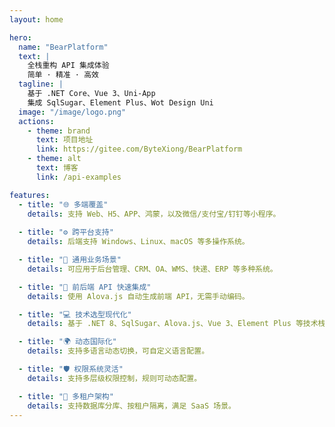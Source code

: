 ```yaml
---
layout: home

hero:
  name: "BearPlatform"
  text: |
    全栈重构 API 集成体验
    简单 · 精准 · 高效
  tagline: |
    基于 .NET Core、Vue 3、Uni-App
    集成 SqlSugar、Element Plus、Wot Design Uni
  image: "/image/logo.png"
  actions:
    - theme: brand
      text: 项目地址
      link: https://gitee.com/ByteXiong/BearPlatform
    - theme: alt
      text: 博客
      link: /api-examples

features:
  - title: "🌐 多端覆盖"
    details: 支持 Web、H5、APP、鸿蒙，以及微信/支付宝/钉钉等小程序。
    
  - title: "⚙️ 跨平台支持"
    details: 后端支持 Windows、Linux、macOS 等多操作系统。

  - title: "🧩 通用业务场景"
    details: 可应用于后台管理、CRM、OA、WMS、快递、ERP 等多种系统。

  - title: "🚀 前后端 API 快速集成"
    details: 使用 Alova.js 自动生成前端 API，无需手动编码。

  - title: "💻 技术选型现代化"
    details: 基于 .NET 8、SqlSugar、Alova.js、Vue 3、Element Plus 等技术栈。

  - title: "🌍 动态国际化"
    details: 支持多语言动态切换，可自定义语言配置。

  - title: "🛡️ 权限系统灵活"
    details: 支持多层级权限控制，规则可动态配置。

  - title: "🏢 多租户架构"
    details: 支持数据库分库、按租户隔离，满足 SaaS 场景。
---
```

